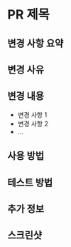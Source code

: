 # PR 제목

## 변경 사항 요약

<!-- 이 PR에서 수행한 주요 변경 사항을 간단하게 요약해주세요. -->

## 변경 사유

<!-- 이 변경이 왜 필요한지에 대한 배경을 설명해주세요. 관련 이슈가 있다면 링크를 추가해주세요. -->

## 변경 내용

<!-- 자세한 변경 내용을 기술해주세요. -->

- 변경 사항 1
- 변경 사항 2
- ...

## 사용 방법

<!-- 이 변경 사항을 어떻게 사용하는지 설명해주세요. 필요한 경우 코드 블록을 사용하여 예시를 보여주세요. -->

## 테스트 방법

<!-- 이 변경 사항을 어떻게 테스트했는지 설명해주세요. -->

## 추가 정보

<!-- 이 PR과 관련된 추가 정보가 있다면 여기에 기술해주세요. -->

## 스크린샷

<!-- UI 변경 사항이 있다면 스크린샷을 첨부해주세요. -->
